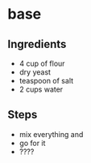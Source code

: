 # base

## Ingredients
- 4 cup of flour
- dry yeast
- teaspoon of salt
- 2 cups water

## Steps
- mix everything and
- go for it
- ????